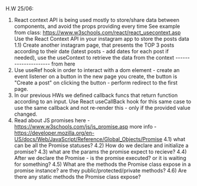 H.W 25/06:
1) React context API is being used mostly to store/share data between components, and avoid the props providing every time
See example from class: https://www.w3schools.com/react/react_usecontext.asp
Use the React Context API in your instagram app to store the posts data
1.1) Create another instagram page, that presents the TOP 3 posts according to their date (latest posts - add dates for each post if needed), use the useContext to retrieve the data from the context
--------------------- from here
2) Use useRef hook in order to interact with a dom element - create an event listener on a button in the new page you create, the button is "Create a post" 
on clicking the button - perform redirect to the first page.
3) In our previous HWs we defined callback funcs that return function according to an input.
    Use React useCallBack hook for this same case to use the same callback and not re-render this - only if the provided value changed.
4) Read about JS promises here - 
https://www.w3schools.com/js/js_promise.asp
more info - https://developer.mozilla.org/en-US/docs/Web/JavaScript/Reference/Global_Objects/Promise
 4.1) what can be all the Promise statuses?
 4.2) How do we declare and initialize a promise?
 4.3) what are the params the promise expect to recieve?
 4.4) After we declare the Promise - is the promise executed? or it is waiting for something?
 4.5) What are the methods the Promise class expose in a promise instance? are they public/protected/private methods?
 4.6) Are there any static methods the Promise class expose?